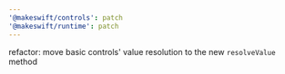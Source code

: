 ```yaml
---
'@makeswift/controls': patch
'@makeswift/runtime': patch
---
```


refactor: move basic controls' value resolution to the new `resolveValue` method
